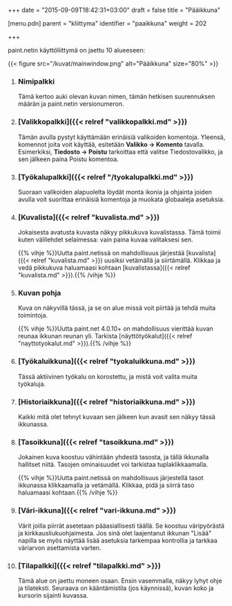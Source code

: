 +++
date = "2015-09-09T18:42:31+03:00"
draft = false
title = "Pääikkuna"

[menu.pdn]
    parent = "kliittyma"
    identifier = "paaikkuna"
    weight = 202

+++

paint.netin käyttöliittymä on jaettu 10 alueeseen:

{{< figure src="/kuvat/mainwindow.png" alt="Pääikkuna" size="80%" >}}

1. ### Nimipalkki

    Tämä kertoo auki olevan kuvan nimen, tämän hetkisen suurennuksen määrän ja paint.netin versionumeron.

1. ### [Valikkopalkki]({{< relref "valikkopalkki.md" >}})

    Tämän avulla pystyt käyttämään erinäisiä valikoiden komentoja. Yleensä, komennot joita voit käyttää, esitetään **Valikko &rarr; Komento**
    tavalla. Esimerkiksi, **Tiedosto &rarr; Poistu** tarkoittaa että valitse Tiedostovalikko, ja sen jälkeen paina Poistu komentoa.

1. ### [Työkalupalkki]({{< relref "/tyokalupalkki.md" >}})

    Suoraan valikoiden alapuolelta löydät monta ikonia ja ohjainta joiden avulla voit suorittaa erinäisiä komentoja ja muokata globaaleja asetuksia.

1. ### [Kuvalista]({{< relref "kuvalista.md" >}})

    Jokaisesta avatusta kuvasta näkyy pikkukuva kuvalistassa. Tämä toimii kuten välilehdet selaimessa: vain paina kuvaa valitaksesi sen.

    {{% vihje %}}Uutta paint.netissä on mahdollisuus järjestää [kuvalista]({{< relref "kuvalista.md" >}}) uusiksi vetämällä ja siirtämällä. Klikkaa ja vedä pikkukuva haluamaasi kohtaan [kuvalistassa]({{< relref "kuvalista.md" >}}).{{% /vihje %}}

1. ### Kuvan pohja

    Kuva on näkyvillä tässä, ja se on alue missä voit piirtää ja tehdä muita toimintoja.

    {{% vihje %}}Uutta paint.net 4.0.10+ on mahdollisuus vierittää kuvan reunaa ikkunan reunan yli. Tarkista [näyttötyökalut]({{< relref "nayttotyokalut.md" >}}).{{% /vihje %}}

1. ### [Työkaluikkuna]({{< relref "tyokaluikkuna.md" >}})

    Tässä aktiivinen työkalu on korostettu, ja mistä voit valita muita työkaluja.

1. ### [Historiaikkuna]({{< relref "historiaikkuna.md" >}})

    Kaikki mitä olet tehnyt kuvaan sen jälkeen kun avasit sen näkyy tässä ikkunassa.

1. ### [Tasoikkuna]({{< relref "tasoikkuna.md" >}})

    Jokainen kuva koostuu vähintään yhdestä tasosta, ja tällä ikkunalla hallitset niitä. Tasojen ominaisuudet voi tarkistaa tuplaklikkaamalla.

    {{% vihje %}}Uutta paint.netissä on mahdollisuus järjestellä tasot ikkunassa klikkaamalla ja vetämällä. Klikkaa, pidä ja siirrä taso haluamaasi kohtaan.{{% /vihje %}}

1. ### [Väri-ikkuna]({{< relref "vari-ikkuna.md" >}})

    Värit joilla piirrät asetetaan pääasiallisesti täällä. Se koostuu väripyörästä ja kirkkausliukuohjaimesta. Jos sinä olet laajentanut
    ikkunan "Lisää" napilla se myös näyttää lisää asetuksia tarkempaa kontrollia ja tarkkaa väriarvon asettamista varten.

1. ### [Tilapalkki]({{< relref "tilapalkki.md" >}})

    Tämä alue on jaettu moneen osaan. Ensin vasemmalla, näkyy lyhyt ohje ja tilateksti. Seuraava on kääntämistila (jos käynnissä), kuvan
    koko ja kursorin sijainti kuvassa.
